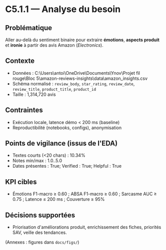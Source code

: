 # C5.1.1 — Analyse du besoin

## Problématique
Aller au-delà du sentiment binaire pour extraire **émotions**, **aspects produit** et **ironie** à partir des avis Amazon (*Electronics*).

## Contexte
- Données : C:\Users\antoi\OneDrive\Documents\Ynov\Projet fil rouge\Bloc 5\amazon-reviews-insights\data\amazon_insights.csv
- Schéma normalisé : `review_body`, `star_rating`, `review_date`, `review_title`, `product_title`, `product_id`
- Taille : 1,314,720 avis

## Contraintes
- Exécution locale, latence démo < 200 ms (baseline)
- Reproductibilité (notebooks, configs), anonymisation

## Points de vigilance (issus de l'EDA)
- Textes courts (<20 chars) : 10.34%
- Notes min/max : 1.0..5.0
- Dates présentes : True; Verified : True; Helpful : True

## KPI cibles
- Émotions F1-macro ≥ 0.60 ; ABSA F1-macro ≥ 0.60 ; Sarcasme AUC ≥ 0.75 ; Latence ≤ 200 ms ; Couverture ≥ 95%

## Décisions supportées
- Priorisation d'améliorations produit, enrichissement des fiches, priorités SAV, veille des tendances.

(Annexes : figures dans `docs/figs/`)
